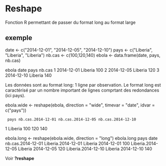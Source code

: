 Reshape
=======

Fonction R permettant de passer du format long au format large

exemple
-------

date <- c("2014-12-01", "2014-12-05", "2014-12-10")
pays <- c("Liberia", "Liberia", "Liberia")
nb.cas <- c(100,120,140)
ebola <- data.frame(date, pays, nb.cas)

ebola
        date    pays nb.cas
1 2014-12-01 Liberia    100
2 2014-12-05 Liberia    120
3 2014-12-10 Liberia    140

Les données sont au format long: 1 ligne par observation. Le format long est caractérisé par un nombre important de lignes comprtant des redondances (ici pays).

ebola.wide <- reshape(ebola, direction = "wide", timevar = "date", idvar = c("pays"))

     pays nb.cas.2014-12-01 nb.cas.2014-12-05 nb.cas.2014-12-10
1 Liberia               100               120               140

ebola.long <- reshape(ebola.wide, direction = "long")
ebola.long
                      pays       date nb.cas.2014-12-01
Liberia.2014-12-01 Liberia 2014-12-01               100
Liberia.2014-12-05 Liberia 2014-12-05               120
Liberia.2014-12-10 Liberia 2014-12-10               140

Voir __?reshape__